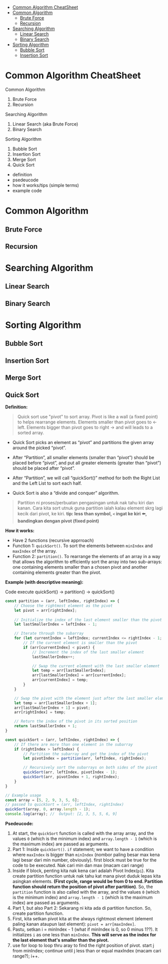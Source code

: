 - [Common Algorithm CheatSheet](#common-algorithm-cheatsheet)
- [Common Algorithm](#common-algorithm)
  - [Brute Force](#brute-force)
  - [Recursion](#recursion)
- [Searching Algorithm](#searching-algorithm)
  - [Linear Search](#linear-search)
  - [Binary Search](#binary-search)
- [Sorting Algorithm](#sorting-algorithm)
  - [Bubble Sort](#bubble-sort)
  - [Insertion Sort](#insertion-sort)

# Common Algorithm CheatSheet

Common Algorithm
1. Brute Force
2. Recursion

Searching Algorithm
1. Linear Search (aka Brute Force)
2. Binary Search

Sorting Algorithm
1. Bubble Sort
2. Insertion Sort
3. Merge Sort
4. Quick Sort

- definition
- psedeucode
- how it works/tips (simple terms)
- example code

# Common Algorithm


## Brute Force

## Recursion

# Searching Algorithm

## Linear Search

## Binary Search

# Sorting Algorithm

## Bubble Sort

## Insertion Sort

## Merge Sort

## Quick Sort

**Definition:**

>  Quick sort use "pivot" to sort array. Pivot is like a wall (a fixed point) to helps rearrange elements. Elements smaller than pivot goes to <-left. Elements bigger than pivot goes to right -> and will leads to a sorted array.

- Quick Sort picks an element as “pivot” and partitions the given array around the picked “pivot”.

- After “Partition”, all smaller elements (smaller than “pivot”) should be placed before “pivot”, and put all greater elements (greater than “pivot”) should be placed after “pivot”.

- After “Partition”, we will call “quickSort()” method for both the Right List and the Left List to sort each half.

- Quick Sort is also a “divide and conquer” algorithm.

> Partition ni proses/perbuatan pengasingan untuk nak tahu kiri dan kanan. Cara kita sort utnuk guna partition ialah kalau element skrg lagi kecik dari pivot, ke kiri. **tip: less than symbol, `<` ingat ke kiri ⬅️, bandingkan dengan pivot (fixed point)**

**How it works:**

- Have 2 functions (recursive apprroach)
- Function 1: `quickSort()`. To sort the elements between `minIndex` and `maxIndex` of the array.
- Function 2: `partition()`. To rearrange the elements of an array in a way that allows the algorithm to efficiently sort the array into two sub-arrays: one containing elements smaller than a chosen pivot and another containing elements greater than the pivot.

**Example (with descriptive meaning):**

Code execute quickSort() -> partition() -> quickSort()

```javascript
const partition = (arr, leftIndex, rightIndex) => {
    // Choose the rightmost element as the pivot
    let pivot = arr[rightIndex];
    
    // Initialize the index of the last element smaller than the pivot
    let lastSmallerIndex = leftIndex - 1;

    // Iterate through the subarray
    for (let currentIndex = leftIndex; currentIndex <= rightIndex - 1; currentIndex++) {
        // If the current element is smaller than the pivot
        if (arr[currentIndex] < pivot) {
            // Increment the index of the last smaller element
            lastSmallerIndex++;

            // Swap the current element with the last smaller element
            let temp = arr[lastSmallerIndex];
            arr[lastSmallerIndex] = arr[currentIndex];
            arr[currentIndex] = temp;
        }
    }

    // Swap the pivot with the element just after the last smaller element
    let temp = arr[lastSmallerIndex + 1];
    arr[lastSmallerIndex + 1] = pivot;
    arr[rightIndex] = temp;

    // Return the index of the pivot in its sorted position
    return lastSmallerIndex + 1;
}

const quickSort = (arr, leftIndex, rightIndex) => {
    // If there are more than one element in the subarray
    if (rightIndex > leftIndex) {
        // Partition the subarray and get the index of the pivot
        let pivotIndex = partition(arr, leftIndex, rightIndex);

        // Recursively sort the subarrays on both sides of the pivot
        quickSort(arr, leftIndex, pivotIndex - 1);
        quickSort(arr, pivotIndex + 1, rightIndex);
    }
}

// Example usage
const array = [5, 2, 9, 3, 5, 6];
// passed to quickSort = (arr, leftIndex, rightIndex)
quickSort(array, 0, array.length - 1);
console.log(array); //  Output: [2, 3, 5, 5, 6, 9]
```

**Psedeucode:**

1. At start, the `quickSort` function is called with the array array, and the values `0` (which is the minimum index) and `array.length - 1` (which is the maximum index) are passed as arguments.
2. Part 1: Inside `quickSort()`. `if` statement; we want to have a condition where `maxIndex` is bigger than `minIndex` (nombor paling besar max kena lagi besar dari min number, obviously). first block must be true for the code to be executed. Nak cari min dan max (macam cari range)
3. Inside if block, penting kita nak kena cari adalah Pivot Index(`pi`). Kita create partition function untuk nak tahu kat mana pivot duduk lepas kita asingkan elements. **(First cycle, range would be from 0 to end. Partition function should return the position of pivot after partition)**. So, the `partition` function is also called with the array, and the values `0` (which is the minimum index) and `array.length - 1` (which is the maximum index) are passed as arguments.
4. Part 1, but also Part 2: Sekarang ni kita ada di partition function. So, create partition function.
5. First, kita setkan pivot kita at the always rightmost element (element paling kanan ataupun last element): `pivot = arr[maxIndex]`.
6. Pastu, setkan i = minIndex - 1 (what if minIndex is 0, so 0 minus 1??). It initializes `i` as one less than `minIndex`. **This will serve as the index for the last element that's smaller than the pivot.**
7. use for loop to loop thru aray to find the right position of pivot. start j from minIndex; continue until j less than or equal maxIndex (macam cari range?); i++.
